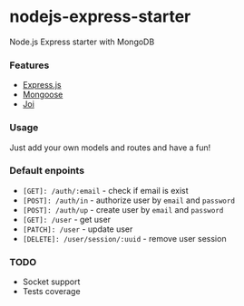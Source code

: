 # nodejs-express-starter
Node.js Express starter with MongoDB

### Features
* [Express.js](http://expressjs.com)
* [Mongoose](http://mongoosejs.com)
* [Joi](https://github.com/hapijs/joi)

### Usage
Just add your own models and routes and have a fun!

### Default enpoints
* ``[GET]: /auth/:email`` - check if email is exist
* ``[POST]: /auth/in`` - authorize user by `email` and `password`
* ``[POST]: /auth/up`` - create user by `email` and `password`
* ``[GET]: /user`` - get user
* ``[PATCH]: /user`` - update user
* ``[DELETE]: /user/session/:uuid`` - remove user session

### TODO
* Socket support
* Tests coverage
